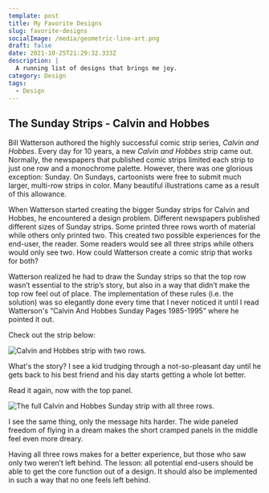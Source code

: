 ```yaml
---
template: post
title: My Favorite Designs
slug: favorite-designs
socialImage: /media/geometric-line-art.png
draft: false
date: 2021-10-25T21:29:32.333Z
description: |
  A running list of designs that brings me joy.
category: Design
tags:
  - Design
---
```

## **The Sunday Strips - Calvin and Hobbes**

Bill Watterson authored the highly successful comic strip series, *Calvin and Hobbes*. Every day for 10 years, a new *Calvin and Hobbes* strip came out. Normally, the newspapers that published comic strips limited each strip to just one row and a monochrome palette. However, there was one glorious exception: Sunday. On Sundays, cartoonists were free to submit much larger, multi-row strips in color.  Many beautiful illustrations came as a result of this allowance. 

When Watterson started creating the bigger Sunday strips for Calvin and Hobbes, he encountered a design problem. Different newspapers published different sizes of Sunday strips. Some printed three rows worth of material while others only printed two. This created two possible experiences for the end-user, the reader. Some readers would see all three strips while others would only see two. How could Watterson create a comic strip that works for both?

Watterson realized he had to draw the Sunday strips so that the top row wasn’t essential to the strip’s story, but also in a way that didn’t make the top row feel out of place. The implementation of these rules (i.e. the solution) was so elegantly done every time that I never noticed it until I read Watterson's “Calvin And Hobbes Sunday Pages 1985-1995” where he pointed it out.

Check out the strip below:

![Calvin and Hobbes strip with two rows.](/media/cutdownstrip.png "Two Rows")

What's the story? I see a kid trudging through a not-so-pleasant day until he gets back to his best friend and his day starts getting a whole lot better. 





Read it again, now with the top panel.

![The full Calvin and Hobbes Sunday strip with all three rows.](/media/fullstrip.png "Full Sunday strip")

I see the same thing, only the message hits harder. The wide paneled freedom of flying in a dream makes the short cramped panels in the middle feel even more dreary. 

Having all three rows makes for a better experience, but those who saw only two weren’t left behind. The lesson: all potential end-users should be able to get the core function out of a design. It should also be implemented in such a way that no one feels left behind.